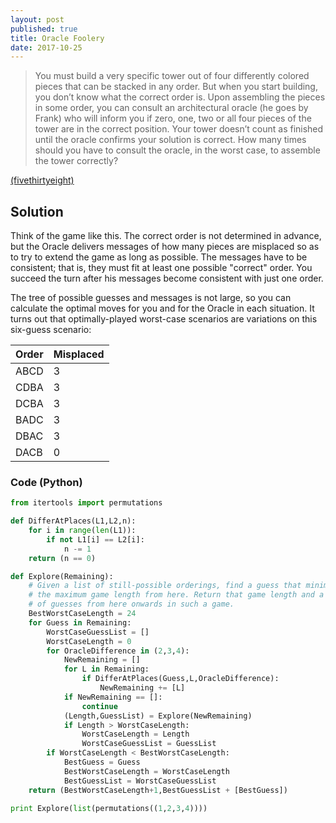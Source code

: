 ```yaml
---
layout: post
published: true
title: Oracle Foolery
date: 2017-10-25
---
```


>You must build a very specific tower out of four differently colored pieces that can be stacked in any order. But when you start building, you don’t know what the correct order is. Upon assembling the pieces in some order, you can consult an architectural oracle (he goes by Frank) who will inform you if zero, one, two or all four pieces of the tower are in the correct position. Your tower doesn’t count as finished until the oracle confirms your solution is correct. How many times should you have to consult the oracle, in the worst case, to assemble the tower correctly?

<!--more-->

[(fivethirtyeight)](https://fivethirtyeight.com/features/can-you-please-the-oracle-can-you-escape-the-prison/)

## Solution

Think of the game like this. The correct order is not determined in advance, but the Oracle delivers messages of how many pieces are misplaced so as to try to extend the game as long as possible. The messages have to be consistent; that is, they must fit at least one possible "correct" order. You succeed the turn after his messages become consistent with just one order.

The tree of possible guesses and messages is not large, so you can calculate the optimal moves for you and for the Oracle in each situation.  It turns out that optimally-played worst-case scenarios are variations on this six-guess scenario:

| Order | Misplaced |
| ----- | --------- |
| ABCD  | 3 |
| CDBA  | 3 |
| DCBA  | 3 |
| BADC  | 3 |
| DBAC  | 3 |
| DACB  | 0 |

### Code (Python)

```python
from itertools import permutations

def DifferAtPlaces(L1,L2,n):
	for i in range(len(L1)):
		if not L1[i] == L2[i]:
			n -= 1
	return (n == 0)

def Explore(Remaining):
	# Given a list of still-possible orderings, find a guess that minimizes 
	# the maximum game length from here. Return that game length and a list
	# of guesses from here onwards in such a game.
	BestWorstCaseLength = 24
	for Guess in Remaining:
		WorstCaseGuessList = []
		WorstCaseLength = 0
		for OracleDifference in (2,3,4):
			NewRemaining = []
			for L in Remaining:
				if DifferAtPlaces(Guess,L,OracleDifference):
					NewRemaining += [L]
			if NewRemaining == []:
				continue
			(Length,GuessList) = Explore(NewRemaining)
			if Length > WorstCaseLength:
				WorstCaseLength = Length
				WorstCaseGuessList = GuessList
		if WorstCaseLength < BestWorstCaseLength:
			BestGuess = Guess
			BestWorstCaseLength = WorstCaseLength
			BestGuessList = WorstCaseGuessList
	return (BestWorstCaseLength+1,BestGuessList + [BestGuess])

print Explore(list(permutations((1,2,3,4))))
```

<br>
